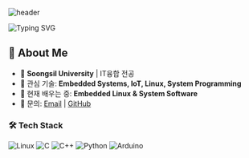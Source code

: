![header](https://capsule-render.vercel.app/api?type=soft&color=0:87CEEB,100:1E3A8A&height=150&text=Hi,+I'm+youngmin!&fontSize=50&fontColor=ffffff)

![Typing SVG](https://readme-typing-svg.demolab.com?font=Fira+Code&pause=1000&color=F7F7F7&center=true&vCenter=true&width=435&lines=Welcome+to+my+GitHub!;Let's+connect!🚀)

## 👋 About Me
- 🏫 **Soongsil University** | IT융합 전공
- 🔭 관심 기술: **Embedded Systems, IoT, Linux, System Programming**
- 🌱 현재 배우는 중: **Embedded Linux & System Software**
- 💬 문의: [Email](howfly0078l@gmail.com) | [GitHub](https://github.com/dallsca)


### 🛠 Tech Stack
![Linux](https://img.shields.io/badge/Linux-FCC624?style=flat&logo=linux&logoColor=black)
![C](https://img.shields.io/badge/C-00599C?style=flat&logo=c&logoColor=white)
![C++](https://img.shields.io/badge/C++-00599C?style=flat&logo=c%2B%2B&logoColor=white)
![Python](https://img.shields.io/badge/Python-3776AB?style=flat&logo=python&logoColor=white)
![Arduino](https://img.shields.io/badge/Arduino-00979D?style=flat&logo=arduino&logoColor=white)

